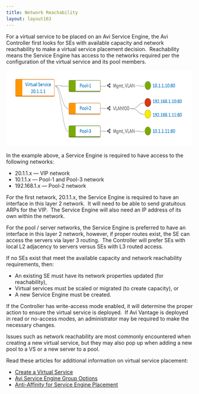 ```yaml
---
title: Network Reachability
layout: layout163
---
```

For a virtual service to be placed on an Avi Service Engine, the Avi Controller first looks for SEs with available capacity and network reachability to make a virtual service placement decision.  Reachability means the Service Engine has access to the networks required per the configuration of the virtual service and its pool members.

<a href="img/VSobjectModel.png"><img class="alignnone wp-image-491" src="img/VSobjectModel.png" alt="VSobjectModel" width="642" height="205"></a>

In the example above, a Service Engine is required to have access to the following networks:

* 20.1.1.x — VIP network
* 10.1.1.x — Pool-1 and Pool-3 network
* 192.168.1.x — Pool-2 network 

For the first network, 20.1.1.x, the Service Engine is required to have an interface in this layer 2 network.  It will need to be able to send gratuitous ARPs for the VIP.  The Service Engine will also need an IP address of its own within the network.

For the pool / server networks, the Service Engine is preferred to have an interface in this layer 2 network, however, if proper routes exist, the SE can access the servers via layer 3 routing.  The Controller will prefer SEs with local L2 adjacency to servers versus SEs with L3 routed access.

If no SEs exist that meet the available capacity and network reachability requirements, then:

* An existing SE must have its network properties updated (for reachability),
* Virtual services must be scaled or migrated (to create capacity), or
* A new Service Engine must be created. 

If the Controller has write-access mode enabled, it will determine the proper action to ensure the virtual service is deployed.  If Avi Vantage is deployed in read or no-access modes, an administrator may be required to make the necessary changes.

Issues such as network reachability are most commonly encountered when creating a new virtual service, but they may also pop up when adding a new pool to a VS or a new server to a pool.

Read these articles for additional information on virtual service placement:

* <a href="/docs/16.3/architectural-overview/applications/virtual-services/create-virtual-service/">Create a Virtual Service</a>
* <a href="/docs/16.3/vi-service-engine-group-options/">Avi Service Engine Group Options</a>
* <a href="/docs/16.3/nti-affinity-for-service-engine-placement/">Anti-Affinity for Service Engine Placement</a> 